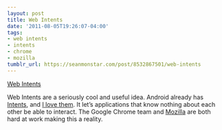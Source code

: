 ```yaml
---
layout: post
title: Web Intents
date: '2011-08-05T19:26:07-04:00'
tags:
- web intents
- intents
- chrome
- mozilla
tumblr_url: https://seanmonstar.com/post/8532867501/web-intents
---
```

[Web Intents](http://blog.chromium.org/2011/08/connecting-web-apps-with-web-intents.html)  

Web Intents are a seriously cool and useful idea. Android already has [Intents](http://developer.android.com/guide/topics/intents/intents-filters.html), and [I love them](http://seanmonstar.com/blog/2010-08-19-send-to-is-easy-in-android/). It let’s applications that know nothing about each other be able to interact. The Google Chrome team and [Mozilla](http://mozillalabs.com/blog/2011/07/web-apps-update-experiments-in-web-activities-app-discovery/) are both hard at work making this a reality.

